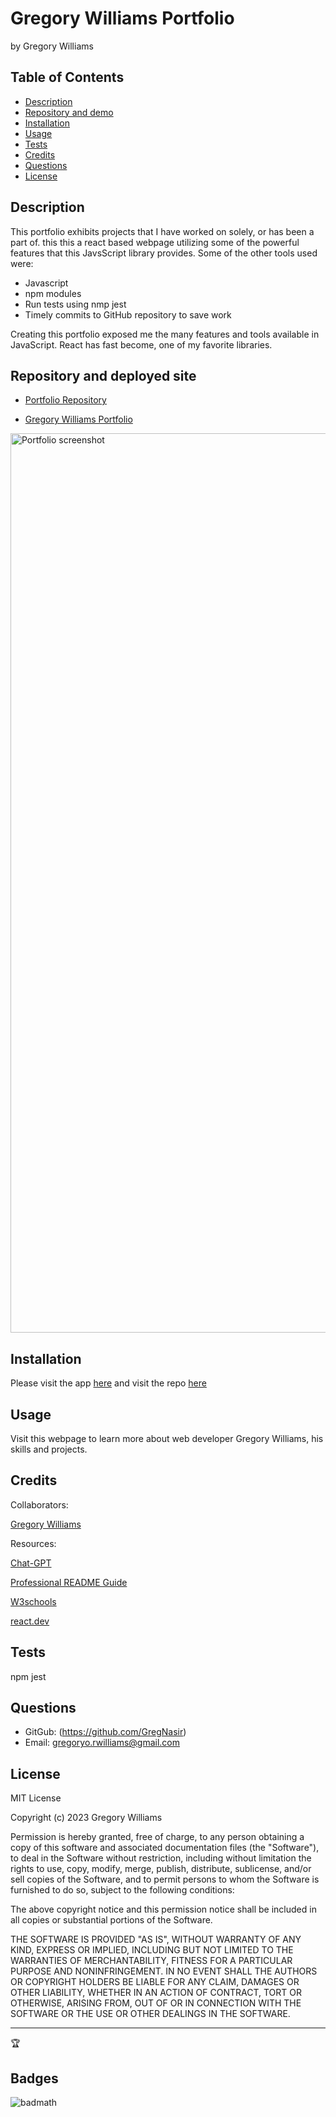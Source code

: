 # Gregory Williams Portfolio
by Gregory Williams

## Table of Contents
* [Description](#description)
* [Repository and demo](#repository-and-demo)
* [Installation](#installation)
* [Usage](#usage)
* [Tests](#tests)
* [Credits](#credits)
* [Questions](#questions)
* [License](#license)

## Description

This portfolio exhibits projects that I have worked on solely, or has been a part of. this this a react
based webpage utilizing some of the powerful features that this JavsScript library provides. Some of 
the other tools used were:

* Javascript 
* npm modules
* Run tests using nmp jest
* Timely commits to GitHub repository to save work

Creating this portfolio exposed me the many features and tools available in JavaScript. React has fast 
become, one of my favorite libraries.

## Repository and deployed site
* <a href="https://github.com/GregNasir/gregory-williams-portfolio">Portfolio Repository</a>
  
* <a href="https://gregory-williams-portfolio.netlify.app/">Gregory Williams Portfolio</a>

<img width="1439" alt="Portfolio screenshot" src="https://github.com/GregNasir/gregory-williams-portfolio/assets/63434657/053e58e4-a1c0-47f0-954e-deea35b6dc8d">



## Installation

Please visit the app [here](https://gregory-williams-portfolio.netlify.app/) and visit the repo [here](https://github.com/GregNasir/gregory-williams-portfolio)

## Usage

Visit this webpage to learn more about web developer Gregory Williams, his skills and projects.

## Credits

Collaborators:

[Gregory Williams](https://github.com/GregNasir)


Resources:

[Chat-GPT](https://chat.openai.com/)

[Professional README Guide](https://coding-boot-camp.github.io/full-stack/github/professional-readme-guide)

[W3schools](https://www.w3schools.com/)

[react.dev](https://react.dev/)


## Tests

npm jest

## Questions

* GitGub: (https://github.com/GregNasir)
* Email: gregoryo.rwilliams@gmail.com

## License

MIT License

Copyright (c) 2023 Gregory Williams

Permission is hereby granted, free of charge, to any person obtaining a copy
of this software and associated documentation files (the "Software"), to deal
in the Software without restriction, including without limitation the rights
to use, copy, modify, merge, publish, distribute, sublicense, and/or sell
copies of the Software, and to permit persons to whom the Software is
furnished to do so, subject to the following conditions:

The above copyright notice and this permission notice shall be included in all
copies or substantial portions of the Software.

THE SOFTWARE IS PROVIDED "AS IS", WITHOUT WARRANTY OF ANY KIND, EXPRESS OR
IMPLIED, INCLUDING BUT NOT LIMITED TO THE WARRANTIES OF MERCHANTABILITY,
FITNESS FOR A PARTICULAR PURPOSE AND NONINFRINGEMENT. IN NO EVENT SHALL THE
AUTHORS OR COPYRIGHT HOLDERS BE LIABLE FOR ANY CLAIM, DAMAGES OR OTHER
LIABILITY, WHETHER IN AN ACTION OF CONTRACT, TORT OR OTHERWISE, ARISING FROM,
OUT OF OR IN CONNECTION WITH THE SOFTWARE OR THE USE OR OTHER DEALINGS IN THE
SOFTWARE.

---

🏆

## Badges

![badmath](https://img.shields.io/github/languages/top/lernantino/badmath)
